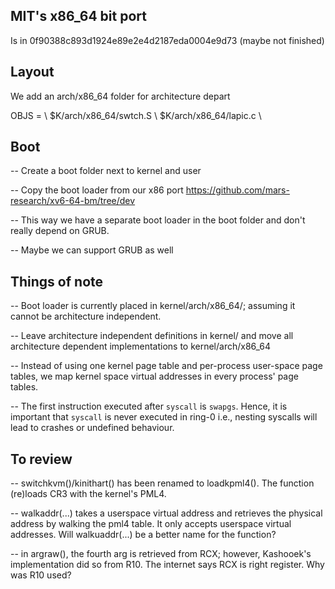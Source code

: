 MIT's x86_64 bit port 
----------------------

Is in 0f90388c893d1924e89e2e4d2187eda0004e9d73 (maybe not finished)

Layout
------

We add an arch/x86_64 folder for architecture depart

OBJS = \ 
  $K/arch/x86_64/swtch.S \ 
  $K/arch/x86_64/lapic.c \ 



Boot
----

-- Create a boot folder next to kernel and user

-- Copy the boot loader from our x86 port 
   https://github.com/mars-research/xv6-64-bm/tree/dev

-- This way we have a separate boot loader in the boot folder and don't 
   really depend on GRUB. 

-- Maybe we can support GRUB as well


Things of note
--------------

-- Boot loader is currently placed in kernel/arch/x86_64/; assuming it cannot
   be architecture independent.

-- Leave architecture independent definitions in kernel/ and move all
   architecture dependent implementations to kernel/arch/x86_64

-- Instead of using one kernel page table and per-process user-space page tables,
   we map kernel space virtual addresses in every process' page tables.

-- The first instruction executed after `syscall` is `swapgs`. Hence, it is important that `syscall`
   is never executed in ring-0 i.e., nesting syscalls will lead to crashes or undefined behaviour.

To review
---------

-- switchkvm()/kinithart() has been renamed to loadkpml4(). The function
   (re)loads CR3 with the kernel's PML4.

-- walkaddr(...) takes a userspace virtual address and retrieves the physical address
   by walking the pml4 table. It only accepts userspace virtual addresses. Will walkuaddr(...)
   be a better name for the function?

-- in argraw(), the fourth arg is retrieved from RCX; however, Kashooek's implementation did so
   from R10. The internet says RCX is right register. Why was R10 used?
